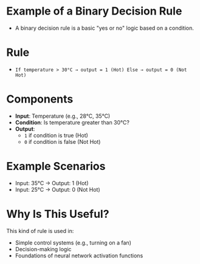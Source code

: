 # Example of a Binary Decision Rule

- A binary decision rule is a basic "yes or no" logic based on a condition.

# Rule
- `If temperature > 30°C → output = 1 (Hot)
Else → output = 0 (Not Hot)`

# Components

- **Input**: Temperature (e.g., 28°C, 35°C)
- **Condition**: Is temperature greater than 30°C?
- **Output**:  
  - `1` if condition is true (Hot)  
  - `0` if condition is false (Not Hot)

# Example Scenarios

- Input: 35°C → Output: 1 (Hot)
- Input: 25°C → Output: 0 (Not Hot)

# Why Is This Useful?

This kind of rule is used in:

- Simple control systems (e.g., turning on a fan)
- Decision-making logic
- Foundations of neural network activation functions
